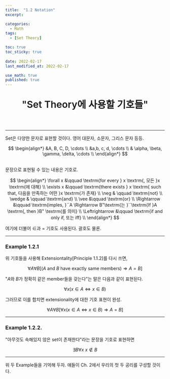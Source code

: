 ```yaml
---
title:  "1.2 Notation"
excerpt: 

categories:
  - Math
tags:
  - [Set Theory]

toc: true
toc_sticky: true
 
date: 2022-02-17
last_modified_at: 2022-02-17

use_math: true
published: true
---
```


<p align="center" style="font-weight:600; font-size:30px">"Set Theory에 사용할 기호들"</p>

<br>

***

Set은 다양한 문자로 표현할 것이다. 영어 대문자, 소문자, 그리스 문자 등등.

$$
\begin{align*}
&A, B, C, D, \cdots \\
&a,b, c, d, \cdots \\
& \alpha, \beta, \gamma, \delta, \cdots \\
\end{align*}
$$

<br/>
문장으로 표현될 수 있는 내용은 기호로.

$$
\begin{align*}
\forall x &\qquad \textrm{for every } x \textrm{, 모든 }x \textrm{에 대해} \\
\exists x &\qquad \textrm{there exists } x \textrm{ such that, 다음을 만족하는 어떤 }x \textrm{가 존재} \\
\neg & \qquad \textrm{not} \\
\wedge & \qquad \textrm{and} \\
\vee &\qquad \textrm{or} \\
\Rightarrow &\qquad \textrm{imples, }``A \Rightarrow B"\textrm{는 }``\textrm{If }A \textrm{, then }B" \textrm{를 의미} \\
\Leftrightarrow &\qquad \textrm{if and only if, 또는 iff} \\
\end{align*}
$$

여기에 더불어 $\in$과 $=$ 기호도 사용된다. 괄호도 물론.

***
### Example 1.2.1

위 기호들을 사용해 Extensiontality[Principle 1.1.2]를 다시 쓰면,

$$
\forall A \forall B [(A \textrm{ and }B \textrm{ have exactly same members}) \Rightarrow A=B]
$$

"$A$와 $B$가 정확히 같은 member들을 갖는다"는 말은 다음과 같이 표현된다.

$$
\forall x (x \in A \Leftrightarrow x \in B)
$$

그러므로 이를 합치면 extensionality에 대한 기호 표현이 완성.

$$
\forall A \forall B [\forall x (x \in A \Leftrightarrow x \in B) \Rightarrow A=B]
$$

***
### Example 1.2.2.

"아무것도 속해있지 않은 set이 존재한다"라는 문장을 기호로 표현하면

$$
\exists B \forall x \ x \notin B
$$

***

위 두 Example들을 기억해 두자. 얘들이 Ch. 2에서 우리의 첫 두 공리를 구성할 것이다.